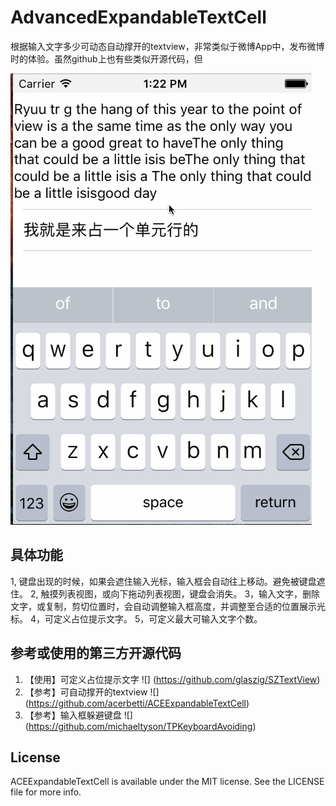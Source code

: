 # AdvancedExpandableTextCell

根据输入文字多少可动态自动撑开的textview，非常类似于微博App中，发布微博时的体验。虽然github上也有些类似开源代码，但

![](https://github.com/smallhorse1987/AdvancedExpandableTextCell/blob/master/AdvancedExpandableTextCellExample/demo.gif)

## 具体功能
1, 键盘出现的时候，如果会遮住输入光标，输入框会自动往上移动。避免被键盘遮住。
2, 触摸列表视图，或向下拖动列表视图，键盘会消失。
3，输入文字，删除文字，或复制，剪切位置时，会自动调整输入框高度，并调整至合适的位置展示光标。
4，可定义占位提示文字。
5，可定义最大可输入文字个数。

## 参考或使用的第三方开源代码
1. 【使用】可定义占位提示文字 ![] (https://github.com/glaszig/SZTextView)
2. 【参考】可自动撑开的textview ![] (https://github.com/acerbetti/ACEExpandableTextCell)
3. 【参考】输入框躲避键盘 ![] (https://github.com/michaeltyson/TPKeyboardAvoiding)

## License

ACEExpandableTextCell is available under the MIT license. See the LICENSE file for more info.
